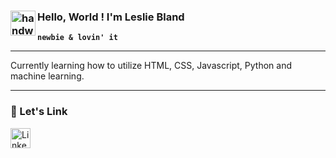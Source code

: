 ### <img alt="handwavegif" src="https://user-images.githubusercontent.com/39513876/112366216-8cfe7400-8cfe-11eb-8116-7d3dbae20e97.gif" width='40' align="left"/> Hello, World ! I'm Leslie Bland 

**`newbie & lovin' it`**



---


Currently learning how to utilize HTML, CSS, Javascript, Python and machine learning.

---



### 🔗 Let's Link

<p align="left">
 
  <a href="https://www.linkedin.com/in/leslie-bland/"><img width="32px" alt="LinkedIn" title="LinkedIn" src="https://i.imgur.com/yRpa1dQ.png"/></a>
  &#8287;&#8287;&#8287;&#8287;&#8287;
 <p/>
  

